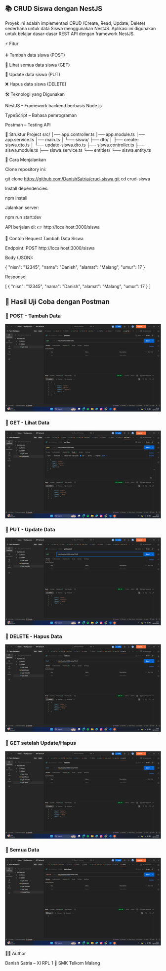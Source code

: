 ## 📚 CRUD Siswa dengan NestJS

Proyek ini adalah implementasi CRUD (Create, Read, Update, Delete) sederhana untuk data Siswa menggunakan NestJS.
Aplikasi ini digunakan untuk belajar dasar-dasar REST API dengan framework NestJS.

⚡ Fitur

➕ Tambah data siswa (POST)

📖 Lihat semua data siswa (GET)

📝 Update data siswa (PUT)

❌ Hapus data siswa (DELETE)

🛠️ Teknologi yang Digunakan

NestJS
 – Framework backend berbasis Node.js

TypeScript
 – Bahasa pemrograman

Postman
 – Testing API

📂 Struktur Project
src/
│── app.controller.ts
│── app.module.ts
│── app.service.ts
│── main.ts
│
└── siswa/
    ├── dto/
    │   ├── create-siswa.dto.ts
    │   └── update-siswa.dto.ts
    ├── siswa.controller.ts
    ├── siswa.module.ts
    ├── siswa.service.ts
    └── entities/
        └── siswa.entity.ts

🚀 Cara Menjalankan

Clone repository ini:

git clone https://github.com/DanishSatria/crud-siswa.git
cd crud-siswa


Install dependencies:

npm install


Jalankan server:

npm run start:dev


API berjalan di:
👉 http://localhost:3000/siswa

📌 Contoh Request
Tambah Data Siswa

Endpoint:
POST http://localhost:3000/siswa

Body (JSON):

{
  "nisn": "12345",
  "nama": "Danish",
  "alamat": "Malang",
  "umur": 17
}


Response:

[
  {
    "nisn": "12345",
    "nama": "Danish",
    "alamat": "Malang",
    "umur": 17
  }
]

## 🚀 Hasil Uji Coba dengan Postman

### 🔹 POST - Tambah Data
![POST](Screenshot%202025-09-08%20225816.png)

### 🔹 GET - Lihat Data
![GET](Screenshot%202025-09-08%20225958.png)

### 🔹 PUT - Update Data
![PUT](Screenshot%202025-09-08%20230051.png)

### 🔹 DELETE - Hapus Data
![DELETE](Screenshot%202025-09-08%20230210.png)

### 🔹 GET setelah Update/Hapus
![GET2](Screenshot%202025-09-08%20230214.png)

### 🔹 Semua Data
![ALL](Screenshot%202025-09-08%20230313.png)


👨‍💻 Author

Danish Satria – XI RPL 1
📍 SMK Telkom Malang
